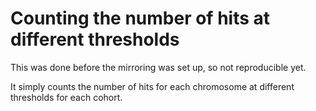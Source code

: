 # Counting the number of hits at different thresholds

This was done before the mirroring was set up, so not reproducible yet.

It simply counts the number of hits for each chromosome at different thresholds for each cohort.

